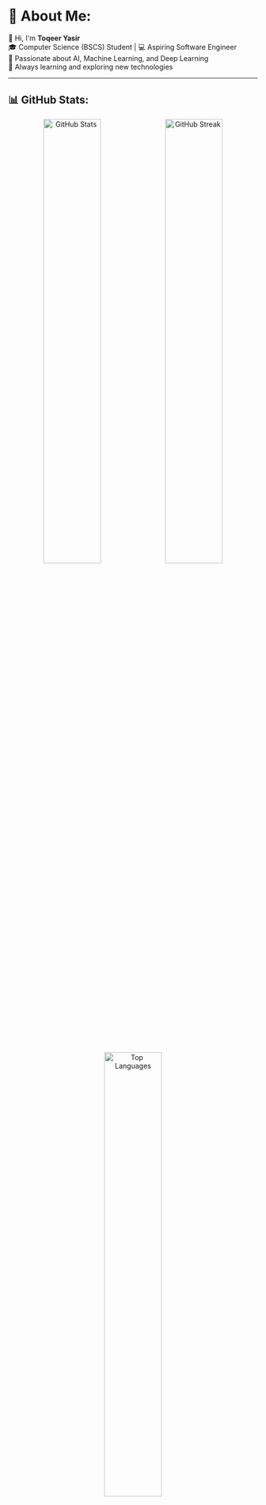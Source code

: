 # 💫 About Me:
👋 Hi, I'm **Toqeer Yasir**  
🎓 Computer Science (BSCS) Student | 💻 Aspiring Software Engineer  
🤖 Passionate about AI, Machine Learning, and Deep Learning  
🌱 Always learning and exploring new technologies  

---

## 📊 GitHub Stats:
<p align="center">
  <img src="https://github-readme-stats.vercel.app/api?username=toqeeryasir&theme=radical&hide_border=true&include_all_commits=true&count_private=false&show_icons=true&line_height=20" width="48%" alt="GitHub Stats" />
  <img src="https://github-readme-streak-stats.herokuapp.com/?user=toqeeryasir&theme=radical&hide_border=true" width="48%" alt="GitHub Streak" />
</p>
<p align="center">
  <img src="https://github-readme-stats.vercel.app/api/top-langs/?username=toqeeryasir&theme=radical&hide_border=true&include_all_commits=true&count_private=false&layout=compact" width="48%" alt="Top Languages" />
</p>

---

## 🌐 Socials:
<p align="left">
  <a href="https://instagram.com/toqeer_yasir">
    <img src="https://img.shields.io/badge/Instagram-%23E4405F.svg?style=for-the-badge&logo=Instagram&logoColor=white&color=ff69b4" alt="Instagram">
  </a>
  <a href="https://linkedin.com/in/toqeer-yasir-7b6b56330">
    <img src="https://img.shields.io/badge/LinkedIn-%230077B5.svg?style=for-the-badge&logo=linkedin&logoColor=white&color=0077b5" alt="LinkedIn">
  </a>
  <a href="https://youtube.com/@-innocent-44">
    <img src="https://img.shields.io/badge/YouTube-%23FF0000.svg?style=for-the-badge&logo=YouTube&logoColor=white&color=ff0000" alt="YouTube">
  </a>
  <a href="mailto:miantoqeeryasir0@gmail.com">
    <img src="https://img.shields.io/badge/Email-D14836?style=for-the-badge&logo=gmail&logoColor=white&color=ea4335" alt="Email">
  </a>
</p>

---

## 🐍 Contribution Graph
<p align="center">
  <img alt="github-snake" src="https://raw.githubusercontent.com/toqeeryasir/toqeeryasir/output/github-snake-dark.svg" />
</p>

---

### 🛠️ Tech Stack:

#### **Programming Languages:**
![Python](https://img.shields.io/badge/python-3670A0?style=for-the-badge&logo=python&logoColor=ffdd54&color=3776ab) ![C++](https://img.shields.io/badge/c++-%2300599C.svg?style=for-the-badge&logo=c%2B%2B&logoColor=white&color=00599c) ![C#](https://img.shields.io/badge/c%23-%23239120.svg?style=for-the-badge&logo=csharp&logoColor=white&color=239120) ![JavaScript](https://img.shields.io/badge/javascript-%23323330.svg?style=for-the-badge&logo=javascript&logoColor=%23F7DF1E&color=f7df1e) ![R](https://img.shields.io/badge/r-%23276DC3.svg?style=for-the-badge&logo=r&logoColor=white&color=276dc3) ![PHP](https://img.shields.io/badge/php-%23777BB4.svg?style=for-the-badge&logo=php&logoColor=white&color=777bb4)  

#### **Web Development:**
![HTML5](https://img.shields.io/badge/html5-%23E34F26.svg?style=for-the-badge&logo=html5&logoColor=white&color=e34f26) ![CSS3](https://img.shields.io/badge/css3-%231572B6.svg?style=for-the-badge&logo=css3&logoColor=white&color=1572b6) ![FastAPI](https://img.shields.io/badge/FastAPI-005571?style=for-the-badge&logo=fastapi&color=005571) ![Apache](https://img.shields.io/badge/apache-%23D42029.svg?style=for-the-badge&logo=apache&logoColor=white&color=d42029)  

#### **Data Science & Machine Learning:**
![NumPy](https://img.shields.io/badge/numpy-%23013243.svg?style=for-the-badge&logo=numpy&logoColor=white&color=013243) ![Pandas](https://img.shields.io/badge/pandas-%23150458.svg?style=for-the-badge&logo=pandas&logoColor=white&color=150458) ![Matplotlib](https://img.shields.io/badge/Matplotlib-%23ffffff.svg?style=for-the-badge&logo=Matplotlib&logoColor=black&color=ffffff) ![Plotly](https://img.shields.io/badge/Plotly-%233F4F75.svg?style=for-the-badge&logo=plotly&logoColor=white&color=3f4f75) ![scikit-learn](https://img.shields.io/badge/scikit--learn-%23F7931E.svg?style=for-the-badge&logo=scikit-learn&logoColor=white&color=f7931e) ![TensorFlow](https://img.shields.io/badge/TensorFlow-%23FF6F00.svg?style=for-the-badge&logo=TensorFlow&logoColor=white&color=ff6f00) ![PyTorch](https://img.shields.io/badge/PyTorch-%23EE4C2C.svg?style=for-the-badge&logo=PyTorch&logoColor=white&color=ee4c2c)  

#### **Tools & Platforms:**
![Git](https://img.shields.io/badge/git-%23F05033.svg?style=for-the-badge&logo=git&logoColor=white&color=f05033) ![GitHub](https://img.shields.io/badge/github-%23121011.svg?style=for-the-badge&logo=github&logoColor=white&color=181717) ![MySQL](https://img.shields.io/badge/mysql-4479A1.svg?style=for-the-badge&logo=mysql&logoColor=white&color=4479a1) ![Power Bi](https://img.shields.io/badge/power_bi-F2C811?style=for-the-badge&logo=powerbi&logoColor=black&color=f2c811)  

---

[![](https://visitcount.itsvg.in/api?id=toqeeryasir&icon=0&color=0)](https://visitcount.itsvg.in)  
